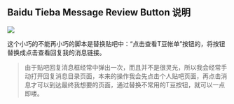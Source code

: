 ## Baidu Tieba Message Review Button 说明
![](https://raw.githubusercontent.com/duola/gm_script/master/TiebaMessageReviewButton/description.png)

这个小巧的不能再小巧的脚本是替换贴吧中：“点击查看T豆帐单”按钮的，将按钮替换成点击查看回复我的消息链接。
> 由于贴吧回复消息框经常中弹出一次，而且并不是很灵光，所以我会经常手动打开回复消息目录页面，本来的操作我会先点击个人贴吧页面，再点击消息才可以到达最终我想要的页面，通过替换不常用的T豆按钮，就可以一点即喽。